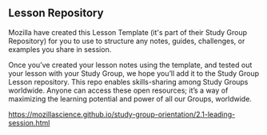 ## Lesson Repository

Mozilla have created this Lesson Template (it's part of their Study Group Repository) for you to use to structure any notes, guides, challenges, or examples you share in session. 

Once you’ve created your lesson notes using the template, and tested out your lesson with your Study Group, we hope you’ll add it to the Study Group Lesson repository. This repo enables skills-sharing among Study Groups worldwide. Anyone can access these open resources; it’s a way of maximizing the learning potential and power of all our Groups, worldwide. 

https://mozillascience.github.io/study-group-orientation/2.1-leading-session.html
